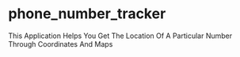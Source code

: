 # phone_number_tracker

This Application Helps You Get The Location Of A Particular Number Through Coordinates And Maps
